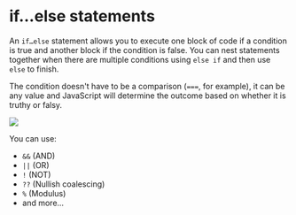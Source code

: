 # if...else statements

An <code>if…else</code> statement allows you to execute one block of code if a condition is true and another block if the condition is false. You can nest statements together when there are multiple conditions using <code>else if</code> and then use <code>else</code> to finish.

The condition doesn't have to be a comparison (<code>===</code>, for example), it can be any value and JavaScript will determine the outcome based on whether it is truthy or falsy.

![](/assets/if.png)

You can use:

- <code>&&</code> (AND)
- <code>||</code> (OR)
- <code>!</code> (NOT)
- <code>??</code> (Nullish coalescing)
- <code>%</code> (Modulus)
- and more...
